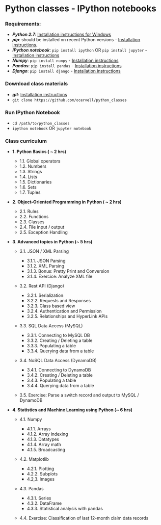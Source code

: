 Python classes - IPython notebooks
==

### Requirements:
* ***Python 2.7***: [Installation instructions for Windows](http://docs.python-guide.org/en/latest/starting/install/win/)
* ***pip***: should be installed on recent Python versions -  [Installation instructions](http://python-packaging-user-guide.readthedocs.org/en/latest/installing/#install-pip-setuptools-and-wheel).
* ***IPython notebook***:  ```pip install ipython``` OR ```pip install jupyter``` - [Installation instructions](http://jupyter.readthedocs.org/en/latest/install.html)
* ***Numpy***:    ```pip install numpy``` - [Installation instructions](http://docs.scipy.org/doc/numpy-1.10.1/user/install.html)
* ***Pandas***:   ```pip install pandas``` - [Installation instructions](http://pandas.pydata.org/pandas-docs/stable/install.html)
* ***Django***: ```pip install django``` - [Installation instructions](https://docs.djangoproject.com/en/1.8/topics/install)

### Download class materials
* ***git***: [Installation instructions](https://git-scm.com/book/en/v2/Getting-Started-Installing-Git)
* ```git clone https://github.com/ocervell/python_classes```

### Run IPython Notebook
* ```cd /path/to/python_classes```
* ```ipython notebook``` OR ```jupyter notebook```


### Class curriculum
* **1. Python Basics ( ~ 2 hrs)**
  * 1.1. Global operators
  * 1.2. Numbers
  * 1.3. Strings
  * 1.4. Lists
  * 1.5. Dictionaries
  * 1.6. Sets
  * 1.7. Tuples

* **2. Object-Oriented Programming in Python ( ~ 2 hrs)**
  * 2.1. Rules
  * 2.2. Functions
  * 2.3. Classes
  * 2.4. File input / output
  * 2.5. Exception Handling

* **3. Advanced topics in Python (~ 5 hrs)**

  * 3.1. JSON / XML Parsing
    * 3.1.1. JSON Parsing
    * 3.1.2. XML Parsing
    * 3.1.3. Bonus: Pretty Print and Conversion
    * 3.1.4. Exercice: Analyze XML file

  * 3.2. Rest API (Django)
    * 3.2.1. Serialization
    * 3.2.2. Requests and Responses
    * 3.2.3. Class based view
    * 3.2.4. Authentication and Permission
    * 3.2.5. Relationships and HyperLink APIs

  * 3.3. SQL Data Access (MySQL)
    * 3.3.1. Connecting to MySQL DB
    * 3.3.2. Creating / Deleting a table
    * 3.3.3. Populating a table
    * 3.3.4. Querying data from a table

  * 3.4. NoSQL Data Access (DynamoDB)
    * 3.4.1. Connecting to DynamoDB
    * 3.4.2. Creating / Deleting a table
    * 3.4.3. Populating a table
    * 3.4.4. Querying data from a table

  * 3.5. Exercise: Parse a switch record and output to MySQL / DynamoDB

* **4. Statistics and Machine Learning using Python (~ 6 hrs)**

  * 4.1. Numpy
    * 4.1.1. Arrays
    * 4.1.2. Array indexing
    * 4.1.3. Datatypes
    * 4.1.4. Array math
    * 4.1.5. Broadcasting

  * 4.2. Matplotlib
    * 4.2.1. Plotting
    * 4.2.2. Subplots
    * 4.2,3. Images

  * 4.3. Pandas
    * 4.3.1. Series
    * 4.3.2. DataFrame
    * 4.3.3. Statistical analysis with pandas

  * 4.4. Exercise: Classification of last 12-month claim data records